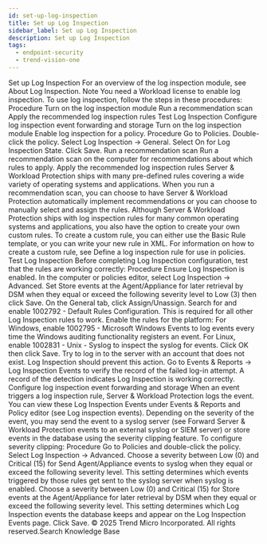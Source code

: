 ```yaml
---
id: set-up-log-inspection
title: Set up Log Inspection
sidebar_label: Set up Log Inspection
description: Set up Log Inspection
tags:
  - endpoint-security
  - trend-vision-one
---
```


 Set up Log Inspection For an overview of the log inspection module, see About Log Inspection. Note You need a Workload license to enable log inspection. To use log inspection, follow the steps in these procedures: Procedure Turn on the log inspection module Run a recommendation scan Apply the recommended log inspection rules Test Log Inspection Configure log inspection event forwarding and storage Turn on the log inspection module Enable log inspection for a policy. Procedure Go to Policies. Double-click the policy. Select Log Inspection → General. Select On for Log Inspection State. Click Save. Run a recommendation scan Run a recommendation scan on the computer for recommendations about which rules to apply. Apply the recommended log inspection rules Server & Workload Protection ships with many pre-defined rules covering a wide variety of operating systems and applications. When you run a recommendation scan, you can choose to have Server & Workload Protection automatically implement recommendations or you can choose to manually select and assign the rules. Although Server & Workload Protection ships with log inspection rules for many common operating systems and applications, you also have the option to create your own custom rules. To create a custom rule, you can either use the Basic Rule template, or you can write your new rule in XML. For information on how to create a custom rule, see Define a log inspection rule for use in policies. Test Log Inspection Before completing Log Inspection configuration, test that the rules are working correctly: Procedure Ensure Log Inspection is enabled. In the computer or policies editor, select Log Inspection → Advanced. Set Store events at the Agent/Appliance for later retrieval by DSM when they equal or exceed the following severity level to Low (3) then click Save. On the General tab, click Assign/Unassign. Search for and enable 1002792 - Default Rules Configuration. This is required for all other Log Inspection rules to work. Enable the rules for the platform: For Windows, enable 1002795 - Microsoft Windows Events to log events every time the Windows auditing functionality registers an event. For Linux, enable 1002831 - Unix - Syslog to inspect the syslog for events. Click OK then click Save. Try to log in to the server with an account that does not exist. Log Inspection should prevent this action. Go to Events & Reports → Log Inspection Events to verify the record of the failed log-in attempt. A record of the detection indicates Log Inspection is working correctly. Configure log inspection event forwarding and storage When an event triggers a log inspection rule, Server & Workload Protection logs the event. You can view these Log Inspection Events under Events & Reports and Policy editor (see Log inspection events). Depending on the severity of the event, you may send the event to a syslog server (see Forward Server & Workload Protection events to an external syslog or SIEM server) or store events in the database using the severity clipping feature. To configure severity clipping: Procedure Go to Policies and double-click the policy. Select Log Inspection → Advanced. Choose a severity between Low (0) and Critical (15) for Send Agent/Appliance events to syslog when they equal or exceed the following severity level. This setting determines which events triggered by those rules get sent to the syslog server when syslog is enabled. Choose a severity between Low (0) and Critical (15) for Store events at the Agent/Appliance for later retrieval by DSM when they equal or exceed the following severity level. This setting determines which Log Inspection events the database keeps and appear on the Log Inspection Events page. Click Save. © 2025 Trend Micro Incorporated. All rights reserved.Search Knowledge Base